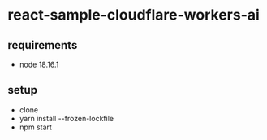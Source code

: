 # react-sample-cloudflare-workers-ai
## requirements
* node 18.16.1

## setup
* clone
* yarn install --frozen-lockfile  
* npm start
